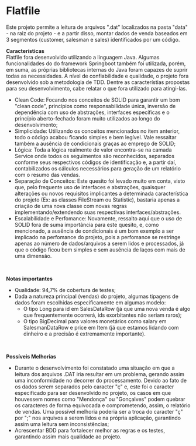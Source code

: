 # Flatfile 

Este projeto permite a leitura de arquivos ".dat" localizados na pasta "data" - na raiz do projeto - e a partir disso, montar dados de venda baseados em 3 segmentos (customer, salesman e sales) identificados por um código. 

**Características**
<br/>
Flatfile fora desenvolvido utilizando a linguagem Java. Algumas funcionalidades do do framework Springboot também foi utilizada, porém, em suma, as próprias bibliotecas internas do Java foram capazes de suprir todas as necessidades. A nível de confiabilidade e qualidade, o projeto fora desenvolvido sob a metodologia de TDD. Dentre as característias propostas para seu desenvolvimento, cabe relatar o que fora utilizado para atingi-las.
<br/>
- Clean Code: Focando nos conceitos de SOLID para garantir um bom "clean code", princípios como responsabilidade única, inversão de dependência com uso de abstrações, interfaces específicas e o princípio aberto-fechado foram muito utilizados ao longo do desenvolvimento;
- Simplicidade: Utilizando os conceitos mencionados no item anterior, todo o código acabou ficando simples e bem legível. Vale ressaltar também a ausência de condicionais graças ao emprego de SOLID;
- Lógica: Toda a lógica realmente de valor encontra-se na camada Service onde todos os seguimentos são reconhecidos, separados conforme seus respectivos códigos de identificação e, a partir daí, contabilizados os cálculos necessários para geração de um relatório com o resumo das vendas.
- Separação de Conceitos: Este quesito foi levado muito em conta, visto que, pelo frequente uso de interfaces e abstrações, quaisquer alterações ou novos requisitos implicantes a determinada característica do projeto (Ex: as classes FileStream ou Statistic), bastaria apenas a criação de uma nova classe com novas regras implementando/extendendo suas respectivas interfaces/abstrações.
- Escalabilidade e Perfomance: Novamente, ressalto aqui que o uso de SOLID fora de suma importância para este quesito, e, como mencionado, a ausência de condicionais é um bom exemplo a ser implicado na perfomance do projeto, pois a perfomance se restringe apenas ao número de dados/arquivos a serem lidos e processados, já que o código ficou bem simples e sem ausência de laços com mais de uma dimensão.
<br/>

**Notas importantes**
- Qualidade: 94,7% de cobertura de testes;
- Dada a natureza principal (vendas) do projeto, algumas tipagens de dados foram escolhidas especificamente em algumas modelo:
  - O tipo Long para id em SalesDataRow (já que uma nova venda é algo que frequentemente ocorrerá, ids exorbitantes não seriam raros);
  - O tipo BigDecimal para valores monetários como salary em SalesmanDataRow e price em Item (já que estamos lidando com dinheiro e a precisão é extremamente importante).
<br/>

**Possíveis Melhorias**
- Durante o desenvolvimento foi constatado uma situação em que a leitura dos arquivos .DAT iria resultar em um problema, gerando assim uma inconformidade no decorrer do processamento. Devido ao fato de os dados serem separados pelo caracter "ç" e, este foi o caracter especificado para ser desenvolvido no projeto, os casos em que houvessem nomes como "Mendonça" ou "Gonçalves" podem quebrar os caracteres de forma equivocada e comprometendo, assim, o relatório de vendas. Uma possível melhoria poderia ser a troca do caracter "ç" por ";" nos arquivos a serem lidos e na própria aplicação, garantindo assim uma leitura sem inconsistências;
- Acrescentar BDD para fortalecer melhor as regras e os testes, garantindo assim mais qualidade ao projeto.

